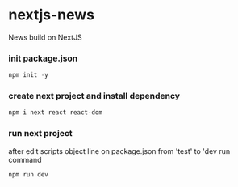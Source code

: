 # nextjs-news
News build on NextJS

### init package.json
```js
npm init -y
```
### create next project and install dependency
```js
npm i next react react-dom
```
### run next project
after edit scripts object line on package.json from 'test' to 'dev  run command
```js
npm run dev
```